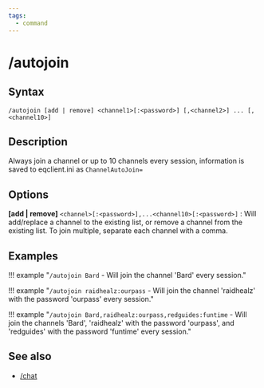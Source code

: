 ```yaml
---
tags:
  - command
---
```


# /autojoin

## Syntax

<!--cmd-syntax-start-->
```eqcommand
/autojoin [add | remove] <channel1>[:<password>] [,<channel2>] ... [,<channel10>]
```
<!--cmd-syntax-end-->

## Description

<!--cmd-desc-start-->
Always join a channel or up to 10 channels every session, information is saved to eqclient.ini as `ChannelAutoJoin=`
<!--cmd-desc-end-->

## Options

**[add | remove]** `<channel>[:<password>],...<channel10>[:<password>]`
:   Will add/replace a channel to the existing list, or remove a channel from the existing list. To join multiple, separate each channel with a comma.

## Examples

!!! example "`/autojoin Bard` - Will join the channel 'Bard' every session."

!!! example "`/autojoin raidhealz:ourpass` - Will join the channel 'raidhealz' with the password 'ourpass' every session."

!!! example "`/autojoin Bard,raidhealz:ourpass,redguides:funtime` - Will join the channels 'Bard', 'raidhealz' with the password 'ourpass', and 'redguides' with the password 'funtime' every session."

## See also

- [/chat](cmd-chat.md)
